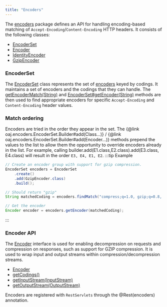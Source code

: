 ```yaml
---
title: "Encoders"
---
```


The [encoders](../apidocs/org/apache/juneau/encoders.html) package defines an API for handling encoding-based matching
of `Accept-Encoding`/`Content-Encoding` HTTP headers.  It consists of the following classes:
- [EncoderSet](../apidocs/org/apache/juneau/encoders/EncoderSet.html)
- [Encoder](../apidocs/org/apache/juneau/encoders/Encoder.html)
- [IdentityEncoder](../apidocs/org/apache/juneau/encoders/IdentityEncoder.html)
- [GzipEncoder](../apidocs/org/apache/juneau/encoders/GzipEncoder.html)

### EncoderSet

The [EncoderSet](../apidocs/org/apache/juneau/encoders/EncoderSet.html) class represents the set of [encoders](../apidocs/org/apache/juneau/encoders/Encoder.html) keyed by codings.
It maintains a set of encoders and the codings that they can handle.
The [getEncoderMatch(String)](../apidocs/org/apache/juneau/encoders/EncoderSet.html#getEncoderMatch(String)) and [EncoderSet#getEncoder(String)](../apidocs/org/apache/juneau/encoders/EncoderSet.html#getEncoder(String))
methods are then used to find appropriate encoders for specific `Accept-Encoding` and `Content-Encoding` header values.
### Match ordering

Encoders are tried in the order they appear in the set.  The \{@link oaj.encoders.EncoderSet.Builder#add(Class...)\} / \{@link oaj.encoders.EncoderSet.Builder#add(Encoder...)\}
methods prepend the values to the list to allow them the opportunity to override encoders already in the list.
For example, calling builder.add(E1.class,E2.class).add(E3.class,
E4.class) will result in the order `E3, E4, E1, E2`.
:::tip Example


```java
// Create an encoder group with support for gzip compression.
EncoderSet encoders = EncoderSet
    .create()
    .add(GzipEncoder.class)
    .build();

// Should return "gzip"
String matchedCoding = encoders.findMatch("compress;q=1.0, gzip;q=0.8, identity;q=0.5, *;q=0");

// Get the encoder
Encoder encoder = encoders.getEncoder(matchedCoding);
```


:::

### Encoder API

The [Encoder](../apidocs/org/apache/juneau/encoders/Encoder.html) interface is used for enabling decompression on requests and compression on responses, such as support for GZIP compression.
It is used to wrap input and output streams within compression/decompression streams.
- [Encoder](../apidocs/org/apache/juneau/encoders/Encoder.html)
- [getCodings()](../apidocs/org/apache/juneau/encoders/Encoder.html#getCodings())
- [getInputStream(InputStream)](../apidocs/org/apache/juneau/encoders/Encoder.html#getInputStream(InputStream))
- [getOutputStream(OutputStream)](../apidocs/org/apache/juneau/encoders/Encoder.html#getOutputStream(OutputStream))

Encoders are registered with `RestServlets` through the @Rest(encoders) annotation.
